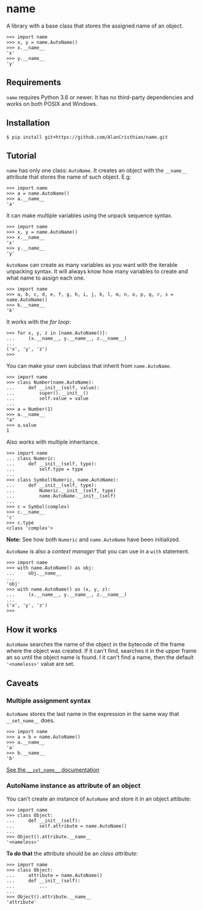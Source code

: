 # name

A library with a base class that stores the assigned name of an object.

```pycon
>>> import name
>>> x, y = name.AutoName()
>>> x.__name__
'x'
>>> y.__name__
'y'
```

## Requirements

`name` requires Python 3.6 or newer. It has no third-party dependencies and
works on both POSIX and Windows.

## Installation

```shell
$ pip install git+https://github.com/AlanCristhian/name.git
```

## Tutorial

`name` has only one class: `AutoName`. It creates an object with the
`__name__` attribute that stores the name of such object. E.g:

```pycon
>>> import name
>>> a = name.AutoName()
>>> a.__name__
'a'
```

It can make multiple variables using the unpack sequence syntax.

```pycon
>>> import name
>>> x, y = name.AutoName()
>>> x.__name__
'x'
>>> y.__name__
'y'
```

`AutoName` can create as many variables as you want with the iterable
unpacking syntax. It will always know how many variables to create and what
name to assign each one.

```pycon
>>> import name
>>> a, b, c, d, e, f, g, h, i, j, k, l, m, n, o, p, q, r, s = name.AutoName()
>>> k.__name__
'k'
```

It works with the *for loop*:

```pycon
>>> for x, y, z in [name.AutoName()]:
...     (x.__name__, y.__name__, z.__name__)
...
('x', 'y', 'z')
>>>
```

You can make your own subclass that inherit from `name.AutoName`.

```pycon
>>> import name
>>> class Number(name.AutoName):
...     def __init__(self, value):
...         super().__init__()
...         self.value = value
...
>>> a = Number(1)
>>> a.__name__
"a"
>>> a.value
1
```

Also works with multiple inheritance.

```pycon
>>> import name
... class Numeric:
...     def __init__(self, type):
...         self.type = type
...
>>> class Symbol(Numeric, name.AutoName):
...     def __init__(self, type):
...         Numeric.__init__(self, type)
...         name.AutoName.__init__(self)
...
>>> c = Symbol(complex)
>>> c.__name__
'c'
>>> c.type
<class 'complex'>
```

**Note:** See how both `Numeric` and `name.AutoName` have been initialized.

`AutoName` is also a *context manager* that you can use in a `with` statement.

```pycon
>>> import name
>>> with name.AutoName() as obj:
...     obj.__name__
...
'obj'
>>> with name.AutoName() as (x, y, z):
...     (x.__name__, y.__name__, z.__name__)
...
('x', 'y', 'z')
>>>
```

## How it works

`AutoName` searches the name of the object in the bytecode of the frame where
the object was created. If it can't find, searches it in the upper frame an so
until the object name is found. I it can't find a name, then the default
`'<nameless>'` value are set.

## Caveats

### Multiple assignment syntax

`AutoName` stores the last name in the expression in the same way that
`__set_name__` does.

```pycon
>>> import name
>>> a = b = name.AutoName()
>>> a.__name__
'a'
>>> b.__name__
'b'
```
[See the `__set_name__` documentation](https://docs.python.org/3/reference/datamodel.html?highlight=__get__#object.__set_name__)

### AutoName instance as attribute of an object

You can't create an instance of `AutoName` and store it in an object attibute:

```pycon
>>> import name
>>> class Object:
...     def __init__(self):
...         self.attribute = name.AutoName()
...
>>> Object().attribute.__name__
'<nameless>'
```

**To do that** the attribute should be an *class attribute*:

```pycon
>>> import name
>>> class Object:
...     attribute = name.AutoName()
...     def __init__(self):
...         ...
...
>>> Object().attribute.__name__
'attribute'
```
